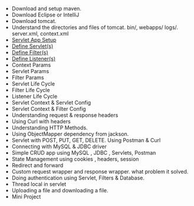 * Download and setup maven.
* Download Eclipse or IntelliJ
* Download tomcat.
* Understand the directories and files of tomcat. bin/, webapps/ logs/. server.xml, context.xml
* <a href="https://github.com/umaa-java-sept-2020/servlet-hello-world/blob/master/blogs/servlet-app-setup.md" target="_blank">Servlet App Setup</a>
* <a href="https://github.com/umaa-java-sept-2020/servlet-hello-world/blob/master/blogs/define-servlet.md" target="_blank">Define Servlet(s)</a>
* <a href="https://github.com/umaa-java-sept-2020/servlet-hello-world/blob/master/blogs/define-filters.md" target="_blank"> Define Filter(s)</a>
* <a href="https://github.com/umaa-java-sept-2020/servlet-hello-world/blob/master/blogs/define-listeners.md" target="_blank">Define Listener(s)</a>
* Context Params
* Servlet Params
* Filter Params
* Servlet Life Cycle
* Filter Life Cycle
* Listener Life Cycle
* Servlet Context & Servlet Config
* Servlet Context & Filter Config
* Understanding request & response headers
* Using Curl with headers
* Understanding HTTP Methods.
* Using ObjectMapper dependency from jackson.
* Servlet with POST, PUT, GET, DELETE. Using Postman & Curl
* Connecting with MySQL & JDBC driver
* Simple CRUD app using MySQL , JDBC , Servlets, Postman
* State Management using cookies , headers, session
* Redirect and forward
* Custom request wrapper and response wrapper. what problem it solved.
* Doing authentication using Servlet, Filters & Database.
* Thread local in servlet
* Uploading a file and downloading a file.
* Mini Project

